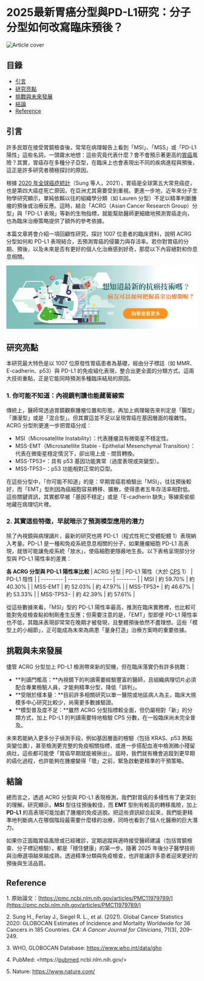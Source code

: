 # 2025最新胃癌分型與PD-L1研究：分子分型如何改寫臨床預後？
![Article cover](https://i.imgur.com/wheb6kx.png)

## 目錄

* [引言](#introduction)
* [研究亮點](#highlights)
* [挑戰與未來發展](#future-work)
* [結論](#conclusion)
* [Reference](#reference)

## 引言<a id="introduction"></a>
許多民眾在接受胃鏡檢查後，常常在病理報告上看到「MSI」、「MSS」或「PD-L1陽性」這些名詞，一頭霧水地想：這些究竟代表什麼？會不會預示著更高的<a href="https://fightgc.org">胃癌</a>風險？其實，胃癌存在多種分子亞型，在臨床上也會表現出不同的疾病進程與預後，這正是許多研究者積極探討的原因。

根據 [2020 年全球癌症統計](https://doi.org/10.3322/caac.21660)（Sung 等人，2021），胃癌是全球第五大常見癌症，也是第四大癌症死亡原因，在亞洲尤其需要受到重視。更進一步地，近年來分子生物學研究顯示，單純依賴以往的組織學分類（如 Lauren 分型）不足以精準判斷腫瘤的預後或治療反應。這時，結合「ACRG（Asian Cancer Research Group）分型」與「PD-L1 表現」等新的生物指標，就能幫助醫師更細緻地預測胃癌走向，也為臨床治療策略提供了額外的參考依據。

本篇文章將會介紹一項回顧性研究，探討 1007 位患者的臨床資料，說明 ACRG 分型如何和 PD-L1 表現結合，去預測胃癌的侵襲力與存活率。若你對胃癌的分期、預後，以及未來是否有更好的個人化治療感到好奇，那麼以下內容絕對和你息息相關。

[![CancerFree](https://raw.githubusercontent.com/fightgc/Gastric-Cancer/refs/heads/main/images/long_ad.png)](https://cancerfree.io)
## 研究亮點<a id="highlights"></a>
本研究最大特色是以 1007 位原發性胃癌患者為基礎，經由分子標誌（如 MMR、E-cadherin、p53）與 PD-L1 的免疫組化表現，整合出更全面的分類方式。這兩大技術重點，正是它能同時預測多種臨床結局的原因。

### 1\. 你可能不知道：內視鏡判讀也能藏著線索

傳統上，醫師常透過胃鏡觀察腫瘤位置和形態，再加上病理報告來判定是「腸型」「瀰漫型」或是「混合型」。但其實這並不足以呈現胃癌在基因層面的複雜性。ACRG 分型則更進一步把胃癌分成：

* MSI（Microsatellite Instability）：代表腫瘤具有微衛星不穩定性。
* MSS-EMT（Microsatellite Stable - Epithelial Mesenchymal Transition）：代表在微衛星穩定情況下，卻出現上皮 - 間質轉換。
* MSS-TP53+：具有 p53 基因功能異常（過度表現或突變型）。
* MSS-TP53−：p53 功能相對正常的亞型。

在這些分型中，「你可能不知道」的是：早期胃癌若檢驗出「MSI」，往往預後較好，而「EMT」型則因為癌細胞容易轉移、擴散，使得患者五年存活率相對低。這些關鍵資訊，其實都早被「基因不穩定」或是「E-cadherin 缺失」等線索偷偷地藏在病理切片裡。

### 2\. 其實這些特徵，早就暗示了預測模型應用的潛力

除了內視鏡與病理讀片，最新的研究也將 PD-L1（程式性死亡受體配體 1）表現納入考量。PD-L1 是一種和免疫系統息息相關的分子，如果腫瘤細胞 PD-L1 高表現，就很可能讓免疫系統「放水」，使癌細胞更隱蔽地生長。以下表格呈現部分分型與 PD-L1 陽性率的差異：

__各 ACRG 分型與 PD-L1 陽性率比較__
| ACRG 分型   | PD-L1 陽性（大於 <a href="https://prevention.nih.gov">CPS</a> 1） | PD-L1 陰性 |
| --------- | ------------------ | -------- |
| MSI       | 約 59.70%           | 約 40.30% |
| MSS-EMT   | 約 52.03%           | 約 47.97% |
| MSS-TP53+ | 約 46.67%           | 約 53.33% |
| MSS-TP53− | 約 42.39%           | 約 57.61% |

從這些數據來看，「MSI」型的 PD-L1 陽性率最高，推測在臨床實務裡，也比較可能對免疫檢查點抑制劑產生反應；但需要注意的是，「EMT」型即便 PD-L1 陽性率也不低，其臨床表現卻常常在晚期才被發現，且整體預後依然不盡理想。這些「模型上的小細節」，正可能成為未來為病患「量身打造」治療方案時的重要依據。

## 挑戰與未來發展<a id="future-work"></a>
儘管 ACRG 分型加上 PD-L1 檢測帶來新的契機，但在臨床落實仍有許多挑戰：

* **判讀門檻高：**內視鏡下的判讀需要經驗豐富的醫師，且組織病理切片必須配合專業檢驗人員，才能夠精準分型，降低「誤判」。
* **受限於樣本量：**目前許多相關研究以單一醫院或地區病人為主，臨床大規模多中心研究比較少，尚需更多數據驗證。
* **模型普及度不足：**雖然 ACRG 分型指標較全面，但仍屬相對「新」的分類方式，加上 PD-L1 的判讀需要特地檢驗 CPS 分數，在一般臨床尚未完全普及。

未來若能納入更多分子偵測手段，例如基因層面的檢驗（包括 KRAS、p53 熱點突變位置），甚至檢測更完整的免疫相關指標，或進一步搭配血液中檢測微小殘留病灶，這些都可能使「胃癌早期就能被揪出」。屆時，我們就有機會追蹤到更早期的癌化過程，也許能夠在腫瘤變得「壞」之前，緊急啟動更精準的干預策略。

## 結論<a id="conclusion"></a>
總而言之，透過 ACRG 分型與 PD-L1 表現檢測，我們對胃癌的多樣性有了更深刻的理解。研究顯示，**MSI** 型往往預後較佳，而 **EMT** 型則有較高的轉移風險，加上 **PD-L1** 的高表現可能加劇了腫瘤的免疫逃脫。把這些資訊綜合起來，我們能更精準地判斷病人在哪個階段最需要什麼樣的治療，同時也看到了個人化醫療的巨大潛力。

如果你正面臨胃癌風險或已經確診，定期追蹤與適時接受醫師建議（包括胃鏡檢查、分子標記檢驗），都是「穩住健康」的第一步。隨著 2025 年後分子醫學技術與治療選項越來越成熟，透過精準分類與免疫檢查，也許能讓許多患者迎來更好的預後與生活品質。

## Reference<a id="reference"></a>
1\. 原始論文：[https://pmc.ncbi.nlm.nih.gov/articles/PMC11979789/](https://pmc.ncbi.nlm.nih.gov/articles/PMC11979789/)

2\. Sung H., Ferlay J., Siegel R. L., et al. (2021). Global Cancer Statistics 2020: GLOBOCAN Estimates of Incidence and Mortality Worldwide for 36 Cancers in 185 Countries. _CA: A Cancer Journal for Clinicians_, 71(3), 209–249.

3\. WHO, GLOBOCAN Database: <https://www.who.int/data/gho>

4\. PubMed: <https://<a href="https://pubmed.ncbi.nlm.nih.gov/">pubmed</a>.ncbi.nlm.nih.gov/>

5\. Nature: <https://www.nature.com/>